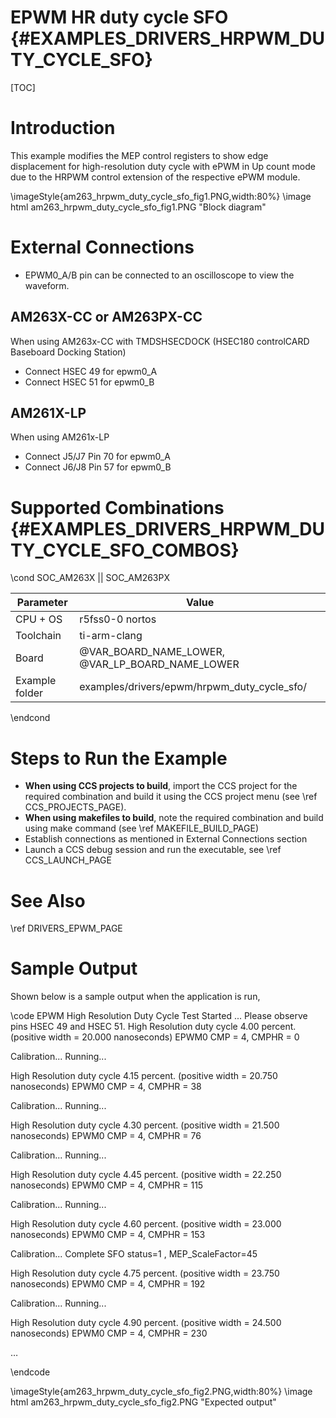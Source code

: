 # EPWM HR duty cycle SFO {#EXAMPLES_DRIVERS_HRPWM_DUTY_CYCLE_SFO}

[TOC]

# Introduction

This example modifies the MEP control registers to show edge displacement for high-resolution duty cycle with ePWM in Up count mode due to the HRPWM control extension of the respective ePWM module.

\imageStyle{am263_hrpwm_duty_cycle_sfo_fig1.PNG,width:80%}
\image html am263_hrpwm_duty_cycle_sfo_fig1.PNG "Block diagram"

# External Connections
- EPWM0_A/B pin can be connected to an oscilloscope to view the waveform.

## AM263X-CC or AM263PX-CC
When using AM263x-CC with TMDSHSECDOCK (HSEC180 controlCARD Baseboard Docking Station)
- Connect HSEC 49 for epwm0_A
- Connect HSEC 51 for epwm0_B

## AM261X-LP
When using AM261x-LP
- Connect J5/J7 Pin 70 for epwm0_A
- Connect J6/J8 Pin 57 for epwm0_B

# Supported Combinations {#EXAMPLES_DRIVERS_HRPWM_DUTY_CYCLE_SFO_COMBOS}

\cond SOC_AM263X || SOC_AM263PX

 Parameter      | Value
 ---------------|-----------
 CPU + OS       | r5fss0-0 nortos
 Toolchain      | ti-arm-clang
 Board          | @VAR_BOARD_NAME_LOWER, @VAR_LP_BOARD_NAME_LOWER
 Example folder | examples/drivers/epwm/hrpwm_duty_cycle_sfo/

\endcond

# Steps to Run the Example

- **When using CCS projects to build**, import the CCS project for the required combination
  and build it using the CCS project menu (see \ref CCS_PROJECTS_PAGE).
- **When using makefiles to build**, note the required combination and build using
  make command (see \ref MAKEFILE_BUILD_PAGE)
- Establish connections as mentioned in External Connections section
- Launch a CCS debug session and run the executable, see \ref CCS_LAUNCH_PAGE

# See Also

\ref DRIVERS_EPWM_PAGE

# Sample Output

Shown below is a sample output when the application is run,

\code
EPWM High Resolution Duty Cycle Test Started ...
Please observe pins HSEC 49 and HSEC 51.
High Resolution duty cycle 4.00 percent. (positive width = 20.000 nanoseconds)
EPWM0 CMP = 4, CMPHR = 0

Calibration... Running...

High Resolution duty cycle 4.15 percent. (positive width = 20.750 nanoseconds)
EPWM0 CMP = 4, CMPHR = 38

Calibration... Running...

High Resolution duty cycle 4.30 percent. (positive width = 21.500 nanoseconds)
EPWM0 CMP = 4, CMPHR = 76

Calibration... Running...

High Resolution duty cycle 4.45 percent. (positive width = 22.250 nanoseconds)
EPWM0 CMP = 4, CMPHR = 115

Calibration... Running...

High Resolution duty cycle 4.60 percent. (positive width = 23.000 nanoseconds)
EPWM0 CMP = 4, CMPHR = 153

Calibration... Complete
SFO status=1 , MEP_ScaleFactor=45

High Resolution duty cycle 4.75 percent. (positive width = 23.750 nanoseconds)
EPWM0 CMP = 4, CMPHR = 192

Calibration... Running...

High Resolution duty cycle 4.90 percent. (positive width = 24.500 nanoseconds)
EPWM0 CMP = 4, CMPHR = 230

…

\endcode

\imageStyle{am263_hrpwm_duty_cycle_sfo_fig2.PNG,width:80%}
\image html am263_hrpwm_duty_cycle_sfo_fig2.PNG "Expected output"

